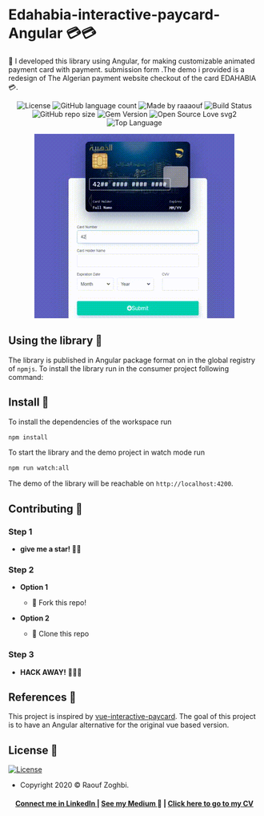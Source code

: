 # Edahabia-interactive-paycard-Angular 💳💳

🎉 I developed this library using Angular, for making  customizable animated payment card with payment. submission form .The demo i provided is a redesign of The Algerian payment website checkout of the card EDAHABIA 💳.


<p align="center">
  <img alt="License" src="https://img.shields.io/badge/license-MIT-%237159c1">
  

  <img alt="GitHub language count" src="https://img.shields.io/github/languages/count/raaaouf/Edahabia-interactive-paycard-Angular?color=red">
  

  <img alt="Made by raaaouf " src="https://img.shields.io/badge/made%20by-raaaouf-%237159c1">
  
    
  <img alt="Build Status" src="http://img.shields.io/travis/badges/badgerbadgerbadger.svg">
  
  
  <img alt="GitHub repo size" src="https://img.shields.io/github/repo-size/raaaouf/Edahabia-interactive-paycard-Angular?color=yellow&label=size&logo=size">
  
  <img alt="Gem Version" src="http://img.shields.io/gem/v/badgerbadgerbadger.svg">
  
  
  <img alt="Open Source Love svg2" src="https://badges.frapsoft.com/os/v2/open-source.svg?v=103">
  

  <img alt="Top Language" src="https://img.shields.io/github/languages/top/raaaouf/Edahabia-interactive-paycard-Angular?color=purple">
</p>


<p align="center">
  <img src="edahabia-paycard-demo.gif" alt="Demo gif"/>
</p>

## Using the library 📙

 The library is published in Angular package format on in the global registry of `npmjs`. To install the library run in the consumer project following command:



## Install 🚀

To install the dependencies of the workspace run

```bash
npm install
```

To start the library and the demo project in watch mode run

```bash
npm run watch:all
```
The demo of the library will be reachable on `http://localhost:4200`.

## Contributing 🙌
### Step 1
- **give me a star! 🌟**🌟 

### Step 2

- **Option 1**
    - 🍴 Fork this repo!

- **Option 2**
    - 👯 Clone this repo 
### Step 3
- **HACK AWAY!** 🔨🔨🔨


## References 📝
This project is inspired by [vue-interactive-paycard](https://github.com/muhammederdem/vue-interactive-paycard).
The goal of this project is to have an Angular alternative for the original vue based version.

## License 📝

[![License](http://img.shields.io/:license-mit-blue.svg?style=flat-square)](http://badges.mit-license.org)
- Copyright 2020 © Raouf Zoghbi.

<h4 align="center">
<a href="http://linkedin.com/in/raoufzoghbi">Connect me in LinkedIn </a> | <a href="https://medium.com/@raaaaouf">See my Medium </a>👀 | <a href=" ">Click here to go to my CV</a>
</h4>
